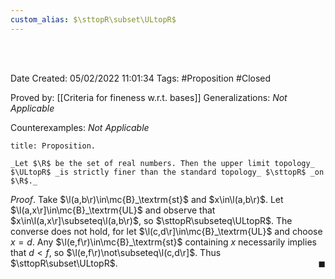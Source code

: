 ```yaml
---
custom_alias: $\sttopR\subset\ULtopR$
---
```


<br />
<br />

Date Created: 05/02/2022 11:01:34
Tags: #Proposition #Closed 

Proved by: [[Criteria for fineness w.r.t. bases]]
Generalizations: _Not Applicable_

Counterexamples: _Not Applicable_

``` ad-Proposition
title: Proposition.

_Let $\R$ be the set of real numbers. Then the upper limit topology_ $\ULtopR$ _is strictly finer than the standard topology_ $\sttopR$ _on $\R$._

```

_Proof_. Take $\l(a,b\r)\in\mc{B}_\textrm{st}$ and $x\in\l(a,b\r)$. Let $\l(a,x\r]\in\mc{B}_\textrm{UL}$ and observe that $x\in\l(a,x\r]\subseteq\l(a,b\r)$, so $\sttopR\subseteq\ULtopR$. The converse does not hold, for let $\l(c,d\r]\in\mc{B}_\textrm{UL}$ and choose $x=d$. Any $\l(e,f\r)\in\mc{B}_\textrm{st}$ containing $x$ necessarily implies that $d<f$, so $\l(e,f\r)\not\subseteq\l(c,d\r]$. Thus $\sttopR\subset\ULtopR$.<span style="float:right;">$\blacksquare$</span>
